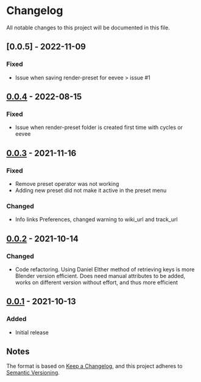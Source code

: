 # Changelog
All notable changes to this project will be documented in this file.

## [0.0.5] - 2022-11-09
### Fixed
- Issue when saving render-preset for eevee > issue #1

## [0.0.4] - 2022-08-15
### Fixed
- Issue when render-preset folder is created first time with cycles or eevee

## [0.0.3] - 2021-11-16
### Fixed
- Remove preset operator was not working
- Adding new preset did not make it active in the preset menu

### Changed
- Info links Preferences, changed warning to wiki_url and track_url

## [0.0.2] - 2021-10-14
### Changed
- Code refactoring. Using Daniel Elther method of retrieving keys is more Blender version efficient. Does need manual attributes to be added, works on different version without effort, and thus more efficient


## [0.0.1] - 2021-10-13
### Added
- Initial release

## Notes

The format is based on [Keep a Changelog](https://keepachangelog.com/en/1.0.0/),
and this project adheres to [Semantic Versioning](https://semver.org/spec/v2.0.0.html).
<!--### Official Rigify Info-->

[0.0.4]:https://github.com/schroef/Save-Render-Presets/releases/tag/v0.0.5
[0.0.4]:https://github.com/schroef/Save-Render-Presets/releases/tag/v0.0.4
[0.0.3]:https://github.com/schroef/Save-Render-Presets/releases/tag/v0.0.3
[0.0.2]:https://github.com/schroef/Save-Render-Presets/releases/tag/v0.0.2
[0.0.1]:https://github.com/schroef/Save-Render-Presets/releases/tag/v0.0.1